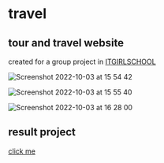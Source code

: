 # travel
## tour and travel website
   
   
created for a group project in [ITGIRLSCHOOL](https://itgirlschool.com/)

![Screenshot 2022-10-03 at 15 54 42](https://user-images.githubusercontent.com/85016619/193615091-66251e22-2300-48c6-9d1c-03b88ef94630.png)

![Screenshot 2022-10-03 at 15 55 40](https://user-images.githubusercontent.com/85016619/193615132-35fa86bc-f496-4db4-a9aa-e74dbd13a4f8.png)

![Screenshot 2022-10-03 at 16 28 00](https://user-images.githubusercontent.com/85016619/193615133-397c83a1-4d59-48fb-8cdd-2468250d84b3.png)


## result project 
[click me](https://dacha94.github.io/travel/)
